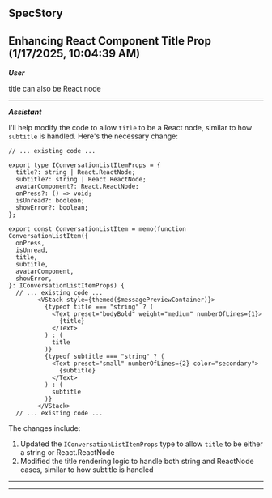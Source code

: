 ## SpecStory

## Enhancing React Component Title Prop (1/17/2025, 10:04:39 AM)

_**User**_

title can also be React node

---

_**Assistant**_

I'll help modify the code to allow `title` to be a React node, similar to how `subtitle` is handled. Here's the necessary change:

```typescript:features/conversation-list/conversation-list-item/conversation-list-item.tsx
// ... existing code ...

export type IConversationListItemProps = {
  title?: string | React.ReactNode;
  subtitle?: string | React.ReactNode;
  avatarComponent?: React.ReactNode;
  onPress?: () => void;
  isUnread?: boolean;
  showError?: boolean;
};

export const ConversationListItem = memo(function ConversationListItem({
  onPress,
  isUnread,
  title,
  subtitle,
  avatarComponent,
  showError,
}: IConversationListItemProps) {
  // ... existing code ...
        <VStack style={themed($messagePreviewContainer)}>
          {typeof title === "string" ? (
            <Text preset="bodyBold" weight="medium" numberOfLines={1}>
              {title}
            </Text>
          ) : (
            title
          )}
          {typeof subtitle === "string" ? (
            <Text preset="small" numberOfLines={2} color="secondary">
              {subtitle}
            </Text>
          ) : (
            subtitle
          )}
        </VStack>
  // ... existing code ...
```

The changes include:
1. Updated the `IConversationListItemProps` type to allow `title` to be either a string or React.ReactNode
2. Modified the title rendering logic to handle both string and ReactNode cases, similar to how subtitle is handled

---



---

